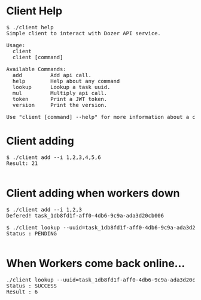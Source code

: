 

# Client Help

<pre>
$ ./client help
Simple client to interact with Dozer API service.

Usage:
  client
  client [command]

Available Commands:
  add         Add api call.
  help        Help about any command
  lookup      Lookup a task uuid.
  mul         Multiply api call.
  token       Print a JWT token.
  version     Print the version.

Use "client [command] --help" for more information about a command.
</pre>

# Client adding
<pre>
$ ./client add --i 1,2,3,4,5,6
Result: 21

</pre>

# Client adding when workers down

<pre>
$ ./client add --i 1,2,3
Defered! task_1db8fd1f-aff0-4db6-9c9a-ada3d20cb006

$ ./client lookup --uuid=task_1db8fd1f-aff0-4db6-9c9a-ada3d20cb006
Status : PENDING

</pre>

# When Workers come back online...

<pre>
./client lookup --uuid=task_1db8fd1f-aff0-4db6-9c9a-ada3d20cb006
Status : SUCCESS
Result : 6
</pre>
